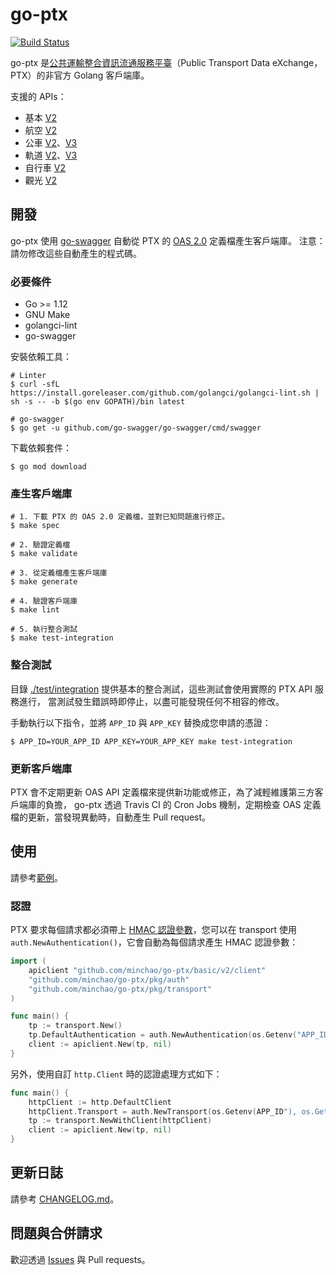 # go-ptx

[![Build Status](https://travis-ci.com/minchao/go-ptx.svg?branch=master)](https://travis-ci.com/minchao/go-ptx)

go-ptx 是[公共運輸整合資訊流通服務平臺](https://ptx.transportdata.tw/)（Public Transport Data eXchange，PTX）的非官方 Golang 客戶端庫。

支援的 APIs：

- 基本 [V2](https://ptx.transportdata.tw/MOTC/v2/Basic/api-docs/oas)
- 航空 [V2](https://ptx.transportdata.tw/MOTC/v2/Air/api-docs/oas)
- 公車 [V2](https://ptx.transportdata.tw/MOTC/v2/Bus/api-docs/oas)、[V3](https://ptx.transportdata.tw/MOTC/v3/Bus/api-docs/oas)
- 軌道 [V2](https://ptx.transportdata.tw/MOTC/v2/Rail/api-docs/oas)、[V3](https://ptx.transportdata.tw/MOTC/v3/Rail/api-docs/oas)
- 自行車 [V2](https://ptx.transportdata.tw/MOTC/v2/Bike/api-docs/oas)
- 觀光 [V2](https://ptx.transportdata.tw/MOTC/v2/Tourism/api-docs/oas)

## 開發

go-ptx 使用 [go-swagger](https://github.com/go-swagger/go-swagger) 自動從 PTX 的 [OAS 2.0](https://swagger.io/specification/v2/) 定義檔產生客戶端庫。
注意：請勿修改這些自動產生的程式碼。

### 必要條件

- Go >= 1.12
- GNU Make
- golangci-lint
- go-swagger

安裝依賴工具：

```console
# Linter
$ curl -sfL https://install.goreleaser.com/github.com/golangci/golangci-lint.sh | sh -s -- -b $(go env GOPATH)/bin latest

# go-swagger
$ go get -u github.com/go-swagger/go-swagger/cmd/swagger
```

下載依賴套件：

```console
$ go mod download
```

### 產生客戶端庫

```console
# 1. 下載 PTX 的 OAS 2.0 定義檔，並對已知問題進行修正。
$ make spec

# 2. 驗證定義檔
$ make validate

# 3. 從定義檔產生客戶端庫
$ make generate

# 4. 驗證客戶端庫
$ make lint

# 5. 執行整合測試
$ make test-integration
```

### 整合測試

目錄 [./test/integration](./test/integration) 提供基本的整合測試，這些測試會使用實際的 PTX API 服務進行，
當測試發生錯誤時即停止，以盡可能發現任何不相容的修改。

手動執行以下指令，並將 `APP_ID` 與 `APP_KEY` 替換成您申請的憑證：

```console
$ APP_ID=YOUR_APP_ID APP_KEY=YOUR_APP_KEY make test-integration
```

### 更新客戶端庫

PTX 會不定期更新 OAS API 定義檔來提供新功能或修正，為了減輕維護第三方客戶端庫的負擔，
go-ptx 透過 Travis CI 的 Cron Jobs 機制，定期檢查 OAS 定義檔的更新，當發現異動時，自動產生 Pull request。

## 使用

請參考[範例](./examples)。

### 認證

PTX 要求每個請求都必須帶上 [HMAC 認證參數](https://gist.github.com/ptxmotc/383118204ecf7192bdf96bc0197bb981#api-%E8%AA%8D%E8%AD%89%E6%8E%88%E6%AC%8A%E6%A9%9F%E5%88%B6)，您可以在 transport 使用 `auth.NewAuthentication()`，它會自動為每個請求產生 HMAC 認證參數：

```go
import (
	apiclient "github.com/minchao/go-ptx/basic/v2/client"
	"github.com/minchao/go-ptx/pkg/auth"
	"github.com/minchao/go-ptx/pkg/transport"
)

func main() {
	tp := transport.New()
	tp.DefaultAuthentication = auth.NewAuthentication(os.Getenv("APP_ID"), os.Getenv("APP_KEY"))
	client := apiclient.New(tp, nil)
}
```

另外，使用自訂 `http.Client` 時的認證處理方式如下：

```go
func main() {
	httpClient := http.DefaultClient
	httpClient.Transport = auth.NewTransport(os.Getenv(APP_ID"), os.Getenv("APP_KEY"))
	tp := transport.NewWithClient(httpClient)
	client := apiclient.New(tp, nil)
}
```

## 更新日誌

請參考 [CHANGELOG.md](./CHANGELOG.md)。

## 問題與合併請求

歡迎透過 [Issues](https://github.com/minchao/go-ptx/issues/new/choose) 與 Pull requests。
